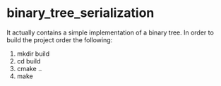 # binary_tree_serialization

It actually contains a simple implementation of a binary tree.
In order to build the project order the following:

1) mkdir build
2) cd build
3) cmake ..
4) make
